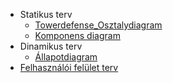 *  Statikus terv
   * [Towerdefense_Osztalydiagram](https://github.com/abelkocsis/University/blob/master/2018-19-2/Szoftvertechnológia/wikis/Towerdefense_Osztalydiagram.png)
   *  [Komponens diagram](uploads/fee18dcbc115c4f79e5cbde909c09950/kompdiag.png)
*  Dinamikus terv
   *  [Állapotdiagram](https://github.com/abelkocsis/University/blob/master/2018-19-2/Szoftvertechnológia/wikis/DinamikusTerv.md)
*  [Felhasználói felület terv](https://github.com/abelkocsis/University/blob/master/2018-19-2/Szoftvertechnológia/wikis/FelhasznaloiFeluletModell.md)
